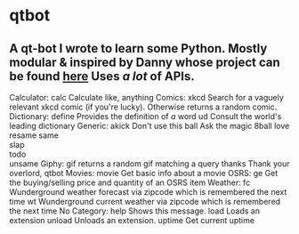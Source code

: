 # qtbot
A qt-bot I wrote to learn some Python. 
Mostly modular & inspired by Danny whose project can be found [here](https://github.com/Rapptz/RoboDanny)
Uses *a lot* of APIs.
---
Calculator:
  calc   Calculate like, anything
Comics:
  xkcd   Search for a vaguely relevant xkcd comic (if you're lucky). Otherwise returns a random comic.
Dictionary:
  define Provides the definition of *a* word 
  ud     Consult the world's leading dictionary 
Generic:
  akick  Don't use this
  ball   Ask the magic 8ball 
  love   
  resame 
  same   
  slap   
  todo   
  unsame 
Giphy:
  gif    returns a random gif matching a query 
  thanks Thank your overlord, qtbot 
Movies:
  movie  Get basic info about a movie 
OSRS:
  ge     Get the buying/selling price and quantity of an OSRS item 
Weather:
  fc     Wunderground weather forecast via zipcode which is remembered the next time
  wt     Wunderground current weather via zipcode which is remembered the next time
​No Category:
  help   Shows this message.
  load   Loads an extension
  unload Unloads an extension.
  uptime Get current uptime 
